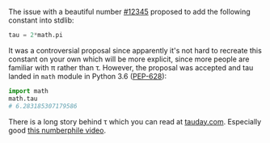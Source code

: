 The issue with a beautiful number [#12345](https://bugs.python.org/issue12345) proposed to add the following constant into stdlib:

```python
tau = 2*math.pi
```

It was a controversial proposal since apparently it's not hard to recreate this constant on your own which will be more explicit, since more people are familiar with π rather than τ. However, the proposal was accepted and tau landed in `math` module in Python 3.6 ([PEP-628](https://www.python.org/dev/peps/pep-0628/)):

```python
import math
math.tau
# 6.283185307179586
```

There is a long story behind τ which you can read at [tauday.com](https://tauday.com/). Especially good [this numberphile video](http://youtu.be/83ofi_L6eAo).
